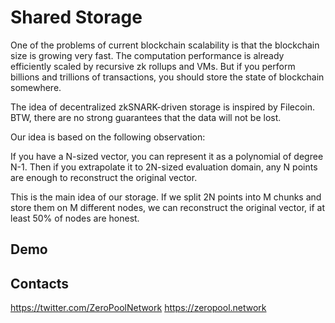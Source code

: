# Shared Storage

One of the problems of current blockchain scalability is that the blockchain size is growing very fast. The computation performance is already efficiently scaled by recursive zk rollups and VMs. But if you perform billions and trillions of transactions, you should store the state of blockchain somewhere.

The idea of decentralized zkSNARK-driven storage is inspired by Filecoin. BTW, there are no strong guarantees that the data will not be lost. 

Our idea is based on the following observation:

If you have a N-sized vector, you can represent it as a polynomial of degree N-1. Then if you extrapolate it to 2N-sized evaluation domain, any N points are enough to reconstruct the original vector.

This is the main idea of our storage. If we split 2N points into M chunks and store them on M different nodes, we can reconstruct the original vector, if at least 50% of nodes are honest.

## Demo

<place for youtube link>

## Contacts

https://twitter.com/ZeroPoolNetwork
https://zeropool.network
